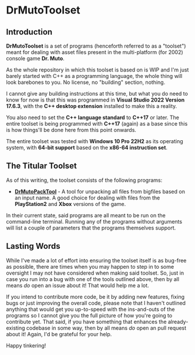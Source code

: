 # DrMutoToolset

## Introduction

**DrMutoToolset** is a set of programs (henceforth referred to as a "toolset") meant for dealing with asset files present in the multi-platform (for 2002) console game **Dr. Muto**.

As the whole repository in which this toolset is based on is WIP and I'm just barely started with C++ as a programming language, the whole thing will look barebones to you. No license, no "building" section, nothing.

I cannot give any building instructions at this time, but what you do need to know for now is that this was programmed in **Visual Studio 2022 Version 17.6.3**, with the **C++ desktop extension** installed to make this a reality.

You also need to set the **C++ language standard** to **C++17** or later. The entire toolset is being programmed with **C++17** (again) as a base since this is how things'll be done here from this point onwards.

The entire toolset was tested with **Windows 10 Pro 22H2** as its operating system, with **64-bit support** based on the **x86-64 instruction set**.

## The Titular Toolset

As of this writing, the toolset consists of the following programs:

- [**DrMutoPackTool**](DrMutoPackTool/README.md) - A tool for unpacking all files from bigfiles based on an input name. A good choice for dealing with files from the **PlayStation2** and **Xbox** versions of the game.

In their current state, said programs are all meant to be run on the command-line terminal. Running any of the programs without arguments will list a couple of parameters that the programs themselves support.

## Lasting Words

While I've made a lot of effort into ensuring the toolset itself is as bug-free as possible, there are times when you may happen to step in to some oversight I may not have considered when making said toolset. So, just in case you run into a bug with one of the tools outlined above, then by all means *do* open an issue about it! That would help me a lot.

If you intend to contribute more code, be it by adding new features, fixing bugs or just improving the overall code, please note that I haven't outlined anything that would get you up-to-speed with the ins-and-outs of the programs so I cannot give you the full picture of how you're going to contribute yet. That said, if you have something that enhances the already-existing codebase in some way, then by all means *do* open an pull request about it! Again, I'd be grateful for your help.

Happy tinkering!

